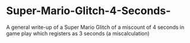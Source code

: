 # Super-Mario-Glitch-4-Seconds-
A general write-up of a Super Mario Glitch of a miscount of 4 seconds in game play which registers as 3 seconds (a miscalculation)
